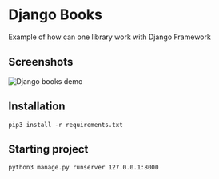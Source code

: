# Django Books

Example of how can one library work with Django Framework

## Screenshots

![Django books demo](https://github.com/uros-5/django-books/blob/master/media/gifs/django-books.gif)


## Installation

```
pip3 install -r requirements.txt

```
## Starting project

```
python3 manage.py runserver 127.0.0.1:8000
```
